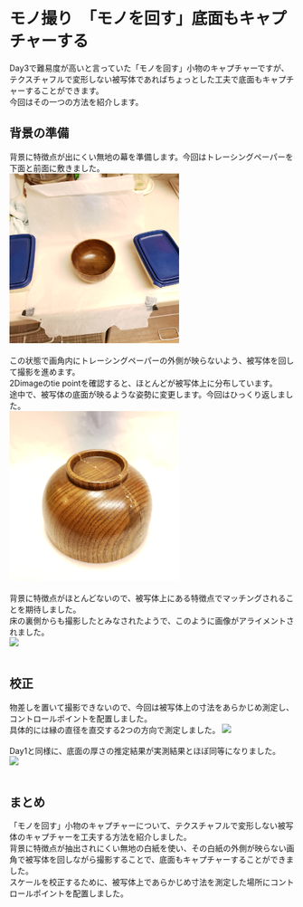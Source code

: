 # モノ撮り　「モノを回す」底面もキャプチャーする
Day3で難易度が高いと言っていた「モノを回す」小物のキャプチャーですが、テクスチャフルで変形しない被写体であればちょっとした工夫で底面もキャプチャーすることができます。<br>
今回はその一つの方法を紹介します。<br>

## 背景の準備
背景に特徴点が出にくい無地の幕を準備します。今回はトレーシングペーパーを下面と前面に敷きました。<br>
<img src="https://github.com/nakanomuramoto/AdventCalendar2020MJ/blob/main/images/Day4_1.jpg" width="300"><br><br>
この状態で画角内にトレーシングペーパーの外側が映らないよう、被写体を回して撮影を進めます。<br>
2Dimageのtie pointを確認すると、ほとんどが被写体上に分布しています。<br>
途中で、被写体の底面が映るような姿勢に変更します。今回はひっくり返しました。<br>
<img src="https://github.com/nakanomuramoto/AdventCalendar2020MJ/blob/main/images/Day4_5.jpg" width="300"><br><br>
背景に特徴点がほとんどないので、被写体上にある特徴点でマッチングされることを期待しました。<br>
床の裏側からも撮影したとみなされたようで、このように画像がアライメントされました。<br>
<img src="https://github.com/nakanomuramoto/AdventCalendar2020MJ/blob/main/images/Day4_2.png" width="600"><br><br>

## 校正
物差しを置いて撮影できないので、今回は被写体上の寸法をあらかじめ測定し、コントロールポイントを配置しました。<br>
具体的には縁の直径を直交する2つの方向で測定しました。
<img src="https://github.com/nakanomuramoto/AdventCalendar2020MJ/blob/main/images/Day4_3.png" width="600"><br><br>
Day1と同様に、底面の厚さの推定結果が実測結果とほぼ同等になりました。<br>
<img src="https://github.com/nakanomuramoto/AdventCalendar2020MJ/blob/main/images/Day4_4.png" width="600"><br><br>

## まとめ
「モノを回す」小物のキャプチャーについて、テクスチャフルで変形しない被写体のキャプチャーを工夫する方法を紹介しました。<br>
背景に特徴点が抽出されにくい無地の白紙を使い、その白紙の外側が映らない画角で被写体を回しながら撮影することで、底面もキャプチャーすることができました。<br>
スケールを校正するために、被写体上であらかじめ寸法を測定した場所にコントロールポイントを配置しました。<br>

